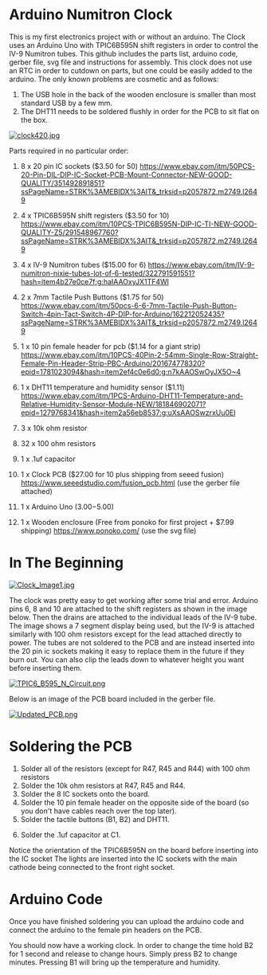 # Arduino Numitron Clock
This is my first electronics project with or without an arduino. The Clock uses an Arduino Uno with TPIC6B595N shift registers in order to control the IV-9 Numitron tubes. This github includes the parts list, arduino code, gerber file, svg file and instructions for assembly. This clock does not use an RTC in order to cutdown on parts, but one could be easily added to the arduino. The only known problems are cosmetic and as follows:
1. The USB hole in the back of the wooden enclosure is smaller than most standard USB by a few mm.
2. The DHT11 needs to be soldered flushly in order for the PCB to sit flat on the box.

[![clock420.jpg](https://s1.postimg.org/3qeyrjngnz/clock420.jpg)](https://postimg.org/image/5zxzb1874r/)

Parts required in no particular order:

1. 8 x 20 pin IC sockets  ($3.50 for 50)
https://www.ebay.com/itm/50PCS-20-Pin-DIL-DIP-IC-Socket-PCB-Mount-Connector-NEW-GOOD-QUALITY/351492891851?ssPageName=STRK%3AMEBIDX%3AIT&_trksid=p2057872.m2749.l2649

2. 4 x TPIC6B595N shift registers ($3.50 for 10)
https://www.ebay.com/itm/10PCS-TPIC6B595N-DIP-IC-TI-NEW-GOOD-QUALITY-Z5/291548967760?ssPageName=STRK%3AMEBIDX%3AIT&_trksid=p2057872.m2749.l2649

3. 4 x IV-9 Numitron tubes ($15.00 for 6)
https://www.ebay.com/itm/IV-9-numitron-nixie-tubes-lot-of-6-tested/322791591551?hash=item4b27e0ce7f:g:haIAAOxyJX1TF4Wl

4. 2 x 7mm Tactile Push Buttons ($1.75 for 50)
https://www.ebay.com/itm/50pcs-6-6-7mm-Tactile-Push-Button-Switch-4pin-Tact-Switch-4P-DIP-for-Arduino/162212052435?ssPageName=STRK%3AMEBIDX%3AIT&_trksid=p2057872.m2749.l2649

5. 1 x 10 pin female header for pcb ($1.14 for a giant strip)
https://www.ebay.com/itm/10PCS-40Pin-2-54mm-Single-Row-Straight-Female-Pin-Header-Strip-PBC-Arduino/201674778320?epid=1781023094&hash=item2ef4c0e6d0:g:n7kAAOSwOyJX5O~4

6. 1 x DHT11 temperature and humidity sensor ($1.11)
https://www.ebay.com/itm/1PCS-Arduino-DHT11-Temperature-and-Relative-Humidity-Sensor-Module-NEW/181846902071?epid=1279768341&hash=item2a56eb8537:g:uXsAAOSwzrxUu0El

7. 3 x 10k ohm resistor
8. 32 x 100 ohm resistors
9. 1 x .1uf capacitor

10. 1 x Clock PCB  ($27.00 for 10 plus shipping from seeed fusion)
https://www.seeedstudio.com/fusion_pcb.html
(use the gerber file attached)

11. 1 x Arduino Uno ($3.00-$5.00)

12. 1 x Wooden enclosure (Free from ponoko for first project + $7.99 shipping)
https://www.ponoko.com/
(use the svg file)

# In The Beginning

[![Clock_Image1.jpg](https://s1.postimg.org/1u2no1nyrz/Clock_Image1.jpg)](https://postimg.org/image/5dolduqojv/)

The clock was pretty easy to get working after some trial and error. Arduino pins 6, 8 and 10 are attached to the shift registers as shown in the image below. Then the drains are attached to the individual leads of the IV-9 tube. The image shows a 7 segment display being used, but the IV-9 is attached similarly with 100 ohm resistors except for the lead attached directly to power. The tubes are not soldered to the PCB and are instead inserted into the 20 pin ic sockets making it easy to replace them in the future if they burn out. You can also clip the leads down to whatever height you want before inserting them. 

[![TPIC6_B595_N_Circuit.png](https://s1.postimg.org/5qrh0dywrj/TPIC6_B595_N_Circuit.png)](https://postimg.org/image/2e8r60icez/)

Below is an image of the PCB board included in the gerber file. 

[![Updated_PCB.png](https://s1.postimg.org/1hziceinu7/Updated_PCB.png)](https://postimg.org/image/1w5y39qyp7/)

# Soldering the PCB

1) Solder all of the resistors (except for R47, R45 and R44) with 100 ohm resistors
2) Solder the 10k ohm resistors at R47, R45 and R44.
3) Solder the 8 IC sockets onto the board.
4) Solder the 10 pin female header on the opposite side of the board (so you don't have cables reach over the top later).
5) Solder the tactile buttons (B1, B2) and DHT11.
6. Solder the .1uf capacitor at C1.

Notice the orientation of the TPIC6B595N on the board before inserting into the IC socket
The lights are inserted into the IC sockets with the main cathode being connected to the front right socket. 

# Arduino Code

Once you have finished soldering you can upload the arduino code and connect the arduino to the female pin headers on the PCB. 

You should now have a working clock. In order to change the time hold B2 for 1 second and release to change hours. Simply press B2 to change minutes. Pressing B1 will bring up the temperature and humidity. 



